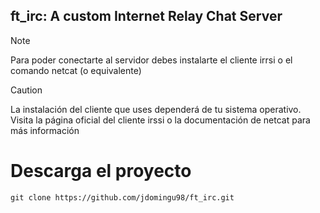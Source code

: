 ## ft_irc: A custom Internet Relay Chat Server

> [!NOTE]
> Para poder conectarte al servidor debes instalarte el cliente irrsi o el comando netcat (o equivalente)

> [!CAUTION]
> La instalación del cliente que uses dependerá de tu sistema operativo.
> Visita la página oficial del cliente irssi o la documentación de netcat para más información


# Descarga el proyecto

```
git clone https://github.com/jdomingu98/ft_irc.git
```
